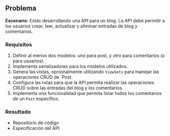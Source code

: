 ## Problema

**Escenario:** Estás desarrollando una API para un blog. La API debe permitir a los usuarios crear, leer, actualizar y eliminar entradas de blog y comentarios.

### Requisitos

1. Definir al menos dos modelos: uno para post, y otro para comentarios (o para usuarios).
2. Implementa serializadores para los modelos utilizados.
3. Genera las vistas, opcionalmente utilizando `ViewSets` para manejar las operaciones CRUD de `Post.
4. Configura las rutas para que la API permita realizar las operaciones CRUD sobre las entradas del blog y los comentarios.
5. Implementa una funcionalidad que permita listar todos los comentarios de un `Post` específico.

### Resultado

- Repositorio de código
- Especificación del API
